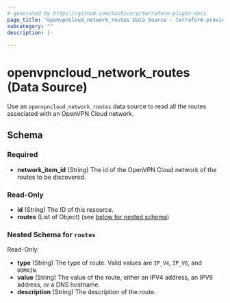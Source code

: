 ```yaml
---
# generated by https://github.com/hashicorp/terraform-plugin-docs
page_title: "openvpncloud_network_routes Data Source - terraform-provider-openvpncloud"
subcategory: ""
description: |-
  
---
```


# openvpncloud_network_routes (Data Source)

Use an `openvpncloud_network_routes` data source to read all the routes associated with an OpenVPN Cloud network.



<!-- schema generated by tfplugindocs -->
## Schema

### Required

- **network_item_id** (String) The id of the OpenVPN Cloud network of the routes to be discovered.

### Read-Only

- **id** (String) The ID of this resource.
- **routes** (List of Object) (see [below for nested schema](#nestedatt--routes))

<a id="nestedatt--routes"></a>
### Nested Schema for `routes`

Read-Only:

- **type** (String) The type of route. Valid values are `IP_V4`, `IP_V6`, and `DOMAIN`.
- **value** (String) The value of the route, either an IPV4 address, an IPV6 address, or a DNS hostname.
- **description** (String) The description of the route.


